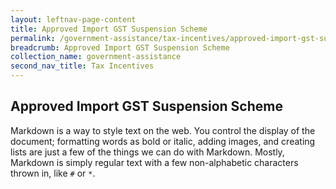 ```yaml
---
layout: leftnav-page-content
title: Approved Import GST Suspension Scheme
permalink: /government-assistance/tax-incentives/approved-import-gst-suspension-scheme/
breadcrumb: Approved Import GST Suspension Scheme
collection_name: government-assistance
second_nav_title: Tax Incentives
---
```


## Approved Import GST Suspension Scheme

Markdown is a way to style text on the web. You control the display of the document; formatting words as bold or italic, adding images, and creating lists are just a few of the things we can do with Markdown. Mostly, Markdown is simply regular text with a few non-alphabetic characters thrown in, like `#` or `*`.
